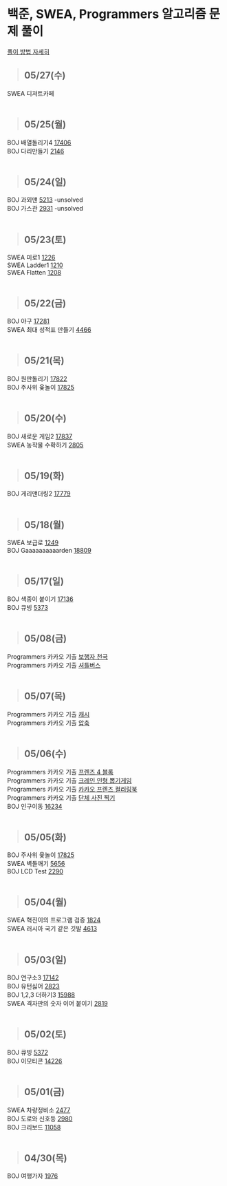 # 백준, SWEA, Programmers 알고리즘 문제 풀이

[풀이 방법 자세히](https://jayrightthere.tistory.com/)
> ## 05/27(수)
SWEA 디저트카페
<br>
<br>
> ## 05/25(월)
BOJ 배열돌리기4 [17406](https://www.acmicpc.net/problem/17406)
<br>
BOJ 다리만들기 [2146](https://www.acmicpc.net/problem/2146)
<br>
<br>
> ## 05/24(일)
BOJ 과외맨 [5213](https://www.acmicpc.net/problem/5213) -unsolved
<br>
BOJ 가스관 [2931](https://www.acmicpc.net/problem/2931) -unsolved
<br>
<br>
> ## 05/23(토)
SWEA 미로1 [1226](https://swexpertacademy.com/main/code/problem/problemDetail.do?contestProbId=AV14vXUqAGMCFAYD&)
<br>
SWEA Ladder1 [1210](https://swexpertacademy.com/main/code/problem/problemDetail.do?contestProbId=AV14ABYKADACFAYh)
<br>
SWEA Flatten [1208](https://swexpertacademy.com/main/code/problem/problemDetail.do?contestProbId=AV139KOaABgCFAYh)
<br>
<br>
> ## 05/22(금)
BOJ 야구 [17281](https://www.acmicpc.net/problem/17281)
<br>
SWEA 최대 성적표 만들기 [4466](https://swexpertacademy.com/main/code/problem/problemDetail.do?contestProbId=AWOUfCJ6qVMDFAWg&)
<br>
<br>

> ## 05/21(목)
BOJ 원판돌리기 [17822](https://www.acmicpc.net/problem/17822)
<br>
BOJ 주사위 윷놀이 [17825](https://www.acmicpc.net/problem/17825)
<br>
<br>

> ## 05/20(수)
BOJ 새로운 게임2 [17837](https://www.acmicpc.net/problem/17837)
<br>
SWEA 농작물 수확하기 [2805](https://swexpertacademy.com/main/code/problem/problemDetail.do?contestProbId=AV7GLXqKAWYDFAXB)
<br>
<br>
> ## 05/19(화)
BOJ 게리맨더링2 [17779](https://www.acmicpc.net/problem/17779)
<br>
<br>

> ## 05/18(월)
SWEA 보급로 [1249](https://swexpertacademy.com/main/code/problem/problemDetail.do?contestProbId=AV15QRX6APsCFAYD)
<br>
BOJ Gaaaaaaaaaarden [18809](https://www.acmicpc.net/problem/18809)
<br>
<br>
> ## 05/17(일)
BOJ 색종이 붙이기 [17136](https://www.acmicpc.net/problem/17136)
<br>
BOJ 큐빙 [5373](https://www.acmicpc.net/problem/5373)
<br>
<br>
> ## 05/08(금)
Programmers 카카오 기출 [보행자 천국](https://programmers.co.kr/learn/courses/30/lessons/1832)
<br>
Programmers 카카오 기출 [셔틀버스](https://programmers.co.kr/learn/courses/30/lessons/17678)
<br>
<br>
> ## 05/07(목)

Programmers 카카오 기출 [캐시](https://programmers.co.kr/learn/courses/30/lessons/17680)
<br>
Programmers 카카오 기출 [압축](https://programmers.co.kr/learn/courses/30/lessons/17684)
<br>
<br>
> ## 05/06(수)

Programmers 카카오 기출 [프렌즈 4 블록](https://programmers.co.kr/learn/courses/30/lessons/17679)
<br>
Programmers 카카오 기출 [크레인 인형 뽑기게임](https://programmers.co.kr/learn/courses/30/lessons/64061)
<br>
Programmers 카카오 기출 [카카오 프렌즈 컬러링북](https://programmers.co.kr/learn/courses/30/lessons/1829)
<br>
Programmers 카카오 기출 [단체 사진 찍기](https://programmers.co.kr/learn/courses/30/lessons/1835)
<br>
BOJ 인구이동 [16234](https://www.acmicpc.net/problem/16234)
<br>
<br>
> ## 05/05(화)

BOJ 주사위 윷놀이 [17825](https://www.acmicpc.net/problem/17825)
<br>
SWEA 벽돌깨기 [5656](https://swexpertacademy.com/main/code/problem/problemDetail.do?contestProbId=AWXRQm6qfL0DFAUo)
<br>
BOJ LCD Test [2290](https://www.acmicpc.net/problem/2290)
<br>
<br>
> ## 05/04(월)

SWEA 혁진이의 프로그램 검증 [1824](https://swexpertacademy.com/main/code/problem/problemDetail.do?contestProbId=AV4yLUiKDUoDFAUx&categoryId=AV4yLUiKDUoDFAUx&categoryType=CODE)
<br>
SWEA 러시아 국기 같은 깃발 [4613](https://swexpertacademy.com/main/code/problem/problemDetail.do?contestProbId=AWQl9TIK8qoDFAXj&categoryId=AWQl9TIK8qoDFAXj&categoryType=CODE)
<br>
<br>
> ## 05/03(일)

BOJ 연구소3 [17142](https://www.acmicpc.net/problem/17142)
<br>
BOJ 유턴싫어 [2823](https://www.acmicpc.net/problem/2823)
<br>
BOJ 1,2,3 더하기3 [15988](https://www.acmicpc.net/problem/15988)
<br>
SWEA 격자판의 숫자 이어 붙이기 [2819](https://swexpertacademy.com/main/code/problem/problemDetail.do?contestProbId=AV7I5fgqEogDFAXB&categoryId=AV7I5fgqEogDFAXB&categoryType=CODE)
<br>
<br>
> ## 05/02(토)

BOJ 큐빙 [5372](https://www.acmicpc.net/problem/5373)
<br>
BOJ 이모티콘 [14226](https://www.acmicpc.net/problem/14226)
<br>
<br>

> ## 05/01(금)

SWEA 차량정비소 [2477](https://swexpertacademy.com/main/code/problem/problemDetail.do?contestProbId=AV6c6bgaIuoDFAXy)
<br>
BOJ 도로와 신호등 [2980](https://www.acmicpc.net/problem/2980)
<br>
BOJ 크리보드 [11058](https://www.acmicpc.net/problem/11058)
<br>
<br>
> ## 04/30(목)
BOJ 여행가자 [1976](https://www.acmicpc.net/problem/1976)
<br>
